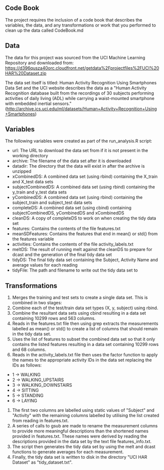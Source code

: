 ## Code Book

The project requires the inclusion of a code book that describes the variables, the data, and any transformations or work that you performed to clean up the data called CodeBook.md

## Data

The data for this project was sourced from the UCI Machine Learning Repository and downloaded from: https://d396qusza40orc.cloudfront.net/getdata%2Fprojectfiles%2FUCI%20HAR%20Dataset.zip

The data set itself is titled: Human Activity Recognition Using Smartphones Data Set and the UCI website describes the data as a "Human Activity Recognition database built from the recordings of 30 subjects performing activities of daily living (ADL) while carrying a waist-mounted smartphone with embedded inertial sensors." (http://archive.ics.uci.edu/ml/datasets/Human+Activity+Recognition+Using+Smartphones)

## Variables

The following variables were created as part of the run_analysis.R script:
 * url: The URL to download the data set from if it is not present in the working directory
 * archive: The filename of the data set after it is downloaded
 * datadir: The directory that the data will exist in after the archive is unzipped
 * xCombinedDS: A combined data set (using rbind) containing the X_train and X_test data sets
 * subjectCombinedDS: A combined data set (using rbind) containing the y_train and y_test data sets
 * yCombinedDS: A combined data set (using rbind) containing the subject_train and subject_test data sets
 * completeDS: A combined data set (using cbind) containing subjectCombinedDS, yCombinedDS and xCombinedDS
 * cleanDS: A copy of completeDS to work on when creating the tidy data set
 * features: Contains the contents of the file features.txt
 * meanSDFeatures: Contains the features that end in mean() or std() from the features variable
 * activities: Contains the contents of the file activity_labels.txt
 * meltDS: The result of running melt against the cleanDS to prepare for dcast and the generation of the final tidy data set
 * tidyDS: The final tidy data set containing the Subject, Activity Name and average values for each reading
 * tidyFile: The path and filename to write out the tidy data set to

## Transformations


1. Merges the training and test sets to create a single data set. This is combined in two stages:
 1. Combine each of the test/train data set types (X, y, subject) using rbind.
 2. Combine the resultant data sets using cbind resulting in a data set containing 10299 rows and 563 columns.
1. Reads in the features.txt file then using grep extracts the measurements labelled as mean() or std() to create a list of columns that should remain in the tidy data set.
1. Uses the list of features to subset the combined data set so that it only contains the listed features resulting in a data set containing 10299 rows and 68 columns.
1. Reads in the activity_labels.txt file then uses the factor function to apply the names to the appropriate activity IDs in the data set replacing the IDs as follows:
 * 1 -> WALKING
 * 2 -> WALKING_UPSTAIRS
 * 3 -> WALKING_DOWNSTAIRS
 * 4 -> SITTING
 * 5 -> STANDING
 * 6 -> LAYING
1. The first two columns are labelled using static values of "Subject" and "Activity" with the remaining columns labelled by utilising the list created from reading in features.txt.
1. A series of calls to gsub are made to rename the measurement columns to provide more meaningful descriptions than the shortened names provided in features.txt. These names were derived by reading the descriptions provided in the data set by the text file features_info.txt.
1. The script then generates the tidy data set by using the melt and dcast functions to generate averages for each measurement.
1. Finally, the tidy data set is written to disk in the directory "UCI HAR Dataset" as "tidy_dataset.txt".
